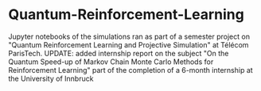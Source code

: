 # Quantum-Reinforcement-Learning
Jupyter notebooks of the simulations ran as part of a semester project on "Quantum Reinforcement Learning and Projective Simulation" at Télécom ParisTech.
UPDATE: added internship report on the subject "On the Quantum Speed-up of Markov Chain Monte Carlo Methods for Reinforcement Learning" part of the completion of a 6-month internship at the University of Innbruck
